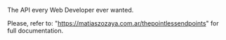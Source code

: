 The API every Web Developer ever wanted.

Please, refer to: "https://matiaszozaya.com.ar/thepointlessendpoints" for full documentation.
